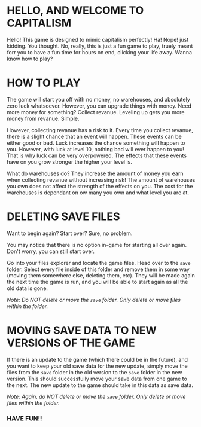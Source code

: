 # HELLO, AND WELCOME TO CAPITALISM
Hello! This game is designed to mimic capitalism perfectly! Ha! Nope! just kidding. You thought. No, really, this is just a fun game to play, truely meant forr you to have a fun time for hours on end, clicking your life away. Wanna know how to play?

# HOW TO PLAY
The game will start you off with no money, no warehouses, and absolutely zero luck whatsoever. However, you can upgrade things with money. Need more money for something? Collect revanue. Leveling up gets you more money from revanue. Simple.

However, collecting revanue has a risk to it. Every time you collect revanue, there is a slight chance that an event will happen. These events can be either good or bad. Luck increases the chance something will happen to you. However, with luck at level 10, nothing bad will ever happen to you! That is why luck can be very overpowered. The effects that these events have on you grow stronger the higher your level is.

What do warehouses do? They increase the amount of money you earn when collecting revanue without increasing risk! The amount of warehouses you own does not affect the strength of the effects on you. The cost for the warehouses is dependant on ow many you own and what level you are at.

# DELETING SAVE FILES
Want to begin again? Start over? Sure, no problem.

You may notice that there is no option in-game for starting all over again. Don't worry, you can still start over.

Go into your files explorer and locate the game files. Head over to the `save` folder. Select every file inside of this folder and remove them in some way (moving them somewhere else, deleting them, etc). They will be made again the next time the game is run, and you will be able to start again as all the old data is gone.

*Note: Do NOT delete or move the `save` folder. Only delete or move files within the folder.*

# MOVING SAVE DATA TO NEW VERSIONS OF THE GAME
If there is an update to the game (which there could be in the future), and you want to keep your old save data for the new update, simply move the files from the `save` folder in the old version to the `save` folder in the new version. This should successfully move your save data from one game to the next. The new update to the game should take in this data as save data.

*Note: Again, do NOT delete or move the `save` folder. Only delete or move files within the folder.*

### HAVE FUN!!
